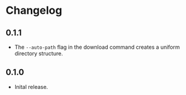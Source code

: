 # Changelog

## 0.1.1

- The `--auto-path` flag in the download command creates a uniform directory structure.

## 0.1.0

- Inital release.
